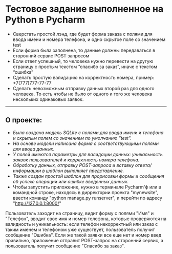 # Тестовое задание выполненное на Python в Pycharm
- Сверстать простой лэнд, где будет форма заказа с полями для ввода имени и номера телефона, и одно скрытое поле со значением test
- Если форма была заполнена, то данные должны передаваться в сторонний сервис POST запросом
- Если ответ успешный, то человека нужно перевести на другую страницу с простым текстом “спасибо за заказ”, иначе с текстом “ошибка”
- Сделать простую валидацию на корректность номера, пример: +7(777)777-77-77
- Сделать невозможным отправку данных второй раз для одного человека. То есть чтобы не было от одного и того же человека нескольких одинаковых заявок.

---

## О проекте:
- _Была создана модель SQLite с полями для ввода имени и телефона и скрытым полем со значением по умолчанию "test"._
- _На основе модели написана форма с соответствующими полями для ввода данных_.
- _У полей имеются параметры для валидации данных: уникальность заявок пользователей и корректность номера телефона._
- _Обработку данных, отправку POST-запроса и вставку ответа/информации в шаблон выполняет представление._
- _Также создан простой шаблон для прорисовки формы и сообщения об успехе операции или ошибке введенных данных._
- Чтобы запустить приложение, нужно в терминале Pycharm'ф или в командной строке, находясь в дирректории проекта "mynewsite", ввести команду "python manage.py runserver", и перейти по адресу "http://127.0.0.1:8000/"

Пользователь заходит на страницу, видит форму с полями "Имя" и "Телефон", вводит свое имя и номер телефона, которые проверяются на валидность и уникальность: если телефон некорректный или заказ с таким именем и телефоном уже существует, пользователь получит сообщение "Ошибка". Если же такой заявки все еще нет и номер введ правильно, приложение отправит POST-запрос на сторонний сервис, а пользователь получит сообщение "Спасибо за заказ".
